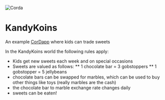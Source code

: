 ![Corda](https://www.corda.net/wp-content/uploads/2016/11/fg005_corda_b.png)


# KandyKoins 

An example [CorDapp](http://www.corda.net/develop/index.html) where kids can trade sweets 

In the KandyKoins world the following rules apply:

* Kids get new sweets each week and on special occasions 
* Sweets are valued as follows:
** 1 chocolate bar = 3 gobstoppers 
** 1 gobstopper = 5 jellybeans
* chocolate bars can be swapped for marbles, which can be used to buy other things like toys (really 
marbles are the cash)
* the chocolate bar to marble exchange rate changes daily 
* sweets can be eaten! 